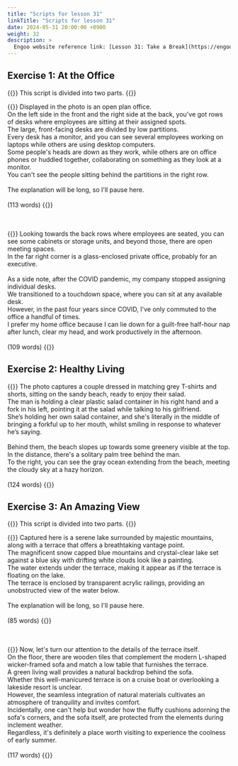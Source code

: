 ```yaml
---
title: "Scripts for lesson 31"
linkTitle: "Scripts for lesson 31"
date: 2024-05-31 20:00:00 +0900
weight: 32
description: >
  Engoo website reference link: [Lesson 31: Take a Break](https://engoo.com/app/lessons/describing-pictures-intermediate-describing-pictures-take-a-break/cTT51k6iEeejxzMaSB24oA?category_id=P_HriMOnEeifo0O-yMP42w&course_id=ZZasjsOnEeiHZVOMC0VfdA)
---
```


## Exercise 1: At the Office

{{<alert>}}
This script is divided into two parts.
{{</alert>}}

{{<card header="**1st script**">}}
Displayed in the photo is an open plan office. <br/>
On the left side in the front and the right side at the back, you've got rows of desks where employees are sitting at their assigned spots. <br/>
The large, front-facing desks are divided by low partitions.<br/>
Every desk has a monitor, and you can see several employees working on laptops while others are using desktop computers. <br/>
Some people's heads are down as they work, while others are on office phones or huddled together, collaborating on something as they look at a monitor. <br/>
You can't see the people sitting behind the partitions in the right row. <br/>
<br/>
The explanation will be long, so I'll pause here.<br/>
<br/>
(113 words)
{{</card>}}

　

{{<card header="**2nd script**">}}
Looking towards the back rows where employees are seated, you can see some cabinets or storage units, and beyond those, there are open meeting spaces. <br/>
In the far right corner is a glass-enclosed private office, probably for an executive.<br/>
<br/>
As a side note, after the COVID pandemic, my company stopped assigning individual desks. <br/>
We transitioned to a touchdown space, where you can sit at any available desk. <br/>
However, in the past four years since COVID, I've only commuted to the office a handful of times. <br/>
I prefer my home office because I can lie down for a guilt-free half-hour nap after lunch, clear my head, and work productively in the afternoon.<br/>
<br/>
(109 words)
{{</card>}}


## Exercise 2: Healthy Living

{{<card header="**Script**">}}
The photo captures a couple dressed in matching grey T-shirts and shorts, sitting on the sandy beach, ready to enjoy their salad. <br/>
The man is holding a clear plastic salad container in his right hand and a fork in his left, pointing it at the salad while talking to his girlfriend. <br/>
She’s holding her own salad container, and she's literally in the middle of bringing a forkful up to her mouth, whilst smiling in response to whatever he’s saying. <br/>
<br/>
Behind them, the beach slopes up towards some greenery visible at the top.<br/>
In the distance, there's a solitary palm tree behind the man.<br/>
To the right, you can see the gray ocean extending from the beach, meeting the cloudy sky at a hazy horizon.<br/>
<br/>
(124 words)
{{</card>}}

## Exercise 3: An Amazing View

{{<alert>}}
This script is divided into two parts.
{{</alert>}}

{{<card header="**1st script**">}}
Captured here is a serene lake surrounded by majestic mountains, along with a terrace that offers a breathtaking vantage point.<br/>
The magnificent snow capped blue mountains and crystal-clear lake set against a blue sky with drifting white clouds look like a painting.<br/>
The water extends under the terrace, making it appear as if the terrace is floating on the lake. <br/>
The terrace is enclosed by transparent acrylic railings, providing an unobstructed view of the water below. <br/>
<br/>
The explanation will be long, so I'll pause here.<br/>
<br/>
(85 words)
{{</card>}}

　

{{<card header="**2nd script**">}}
Now, let's turn our attention to the details of the terrace itself. <br/>
On the floor, there are wooden tiles that complement the modern L-shaped wicker-framed sofa and match a low table that furnishes the terrace.<br/>
A green living wall provides a natural backdrop behind the sofa.<br/>
Whether this well-manicured terrace is on a cruise boat or overlooking a lakeside resort is unclear. <br/>
However, the seamless integration of natural materials cultivates an atmosphere of tranquility and invites comfort.<br/>
Incidentally, one can't help but wonder how the fluffy cushions adorning the sofa's corners, and the sofa itself, are protected from the elements during inclement weather.<br/>
Regardless, it's definitely a place worth visiting to experience the coolness of early summer.<br/>
<br/>
(117 words)
{{</card>}}

